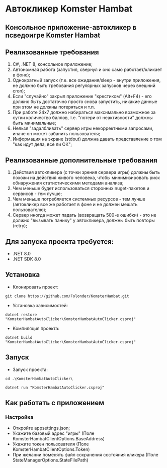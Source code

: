 # Автокликер Komster Hambat
## Консольное приложение-автокликер в псведоигре Komster Hambat
## Реализованные требования
1. C#, .NET 8, консольное приложение;
2. Автономная работа (запустил, свернул и оно само работает/кликает в фоне);
3. Однократный запуск (т.е. все ожидания/sleep - внутри приложения, не должно быть требования регулярных запусков через внешний cron);
4. Если "случайно" закрыл приложение "крестиком" (Alt+F4) - его должно быть достаточно просто снова запустить, никакие данные при этом не должны потеряться и т.п.
5. При работе 24х7 должно набираться максимально возможное за сутки количество баллов, т.е. "потери от неактивности" должны быть минимальные;
6. Нельзя "задалбливать" сервер игры некорректными запросами, иначе он может забанить пользователя;
7. Информация на экране (stdout) должна давать представление о том "как идут дела, все ли ОК";

## Реализованные дополнительные требования
1. Действия автокликера (с точки зрения сервера игры) должны быть похожи на действия живого человека, чтобы минимизировать риск обнаружения статистическими методами анализа;
2. Чем меньше будет использоваться сторонних nuget-пакетов и сервисов - тем лучше;
3. Чем меньше потребляется системных ресурсов - тем лучше (автокликер все же работает в фоне и не должен мешать пользователю);
4. Сервер иногда может падать (возвращать 500-е ошибки) - это не должно "вызывать панику" у автокликера, должны быть повторы (retry);

## Для запуска проекта требуется:
- .NET 8.0
- .NET SDK 8.0

## Установка
- Клонировать проект:
```
git clone https://github.com/Folonder/KomsterHambat.git
```
- Установка зависимостей:
```
dotnet restore "KomsterHambatAutoClicker\KomsterHambatAutoClicker.csproj"
```
- Компиляция проекта:
```
dotnet build "KomsterHambatAutoClicker\KomsterHambatAutoClicker.csproj"
```
## Запуск
- Запуск проекта:
```
cd .\KomsterHambatAutoClicker\
```
```
dotnet run "KomsterHambatAutoClicker.csproj"
```
## Как работать с приложением
### Настройка
- Откройте appsettings.json;
- Укажите базовый адрес "игры" (Поле KomsterHambatClientOptions.BaseAddress)
- Укажите токен пользователя (Поле KomsterHambatClientOptions.Token)
- При желании поменять файл сохранения состояния кликера (Поле StateManagerOptions.StateFilePath)
